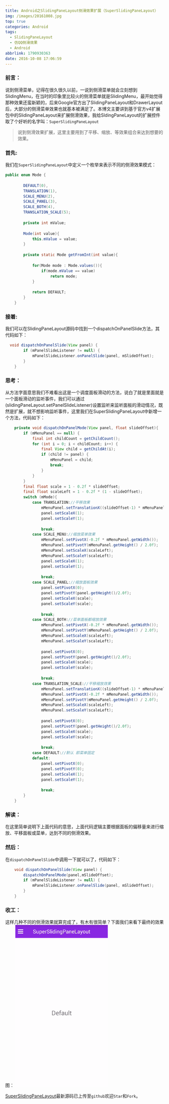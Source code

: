 ```yaml
---
title: Android之SlidingPaneLayout侧滑效果扩展（SuperSlidingPaneLayout）
img: /images/20161008.jpg
top: true
categories: Android
tags:
  - SlidingPaneLayout
  - 仿QQ侧滑效果
  - Android
abbrlink: 1790930363
date: 2016-10-08 17:06:59
---
```


### 前言：
说到侧滑菜单，记得在很久很久以前，一说到侧滑菜单就会立刻想到SlidingMenu，在当时的印象里比较火的侧滑菜单就是SlidingMenu，最开始觉得那种效果还蛮新颖的，后来Google官方出了SlidingPaneLayout和DrawerLayout后，大部分的侧滑菜单效果也就基本被满足了。本博文主要讲到基于官方v4扩展包中的SlidingPaneLayout来扩展侧滑效果，我给SldingPaneLayout的扩展控件取了个好听的名字叫：`SuperSlidingPaneLayout`

> 说到侧滑效果扩展，这里主要用到了平移、缩放、等效果组合来达到想要的效果。

### 首先:
我们在`SuperSlidingPaneLayout`中定义一个枚举来表示不同的侧滑效果模式：
```java
public enum Mode {

        DEFAULT(0),
        TRANSLATION(1),
        SCALE_MENU(2),
        SCALE_PANEL(3),
        SCALE_BOTH(4),
        TRANSLATION_SCALE(5);

        private int mValue;

        Mode(int value){
            this.mValue = value;
        }

        private static Mode getFromInt(int value){

            for(Mode mode : Mode.values()){
                if(mode.mValue == value)
                    return mode;
            }

            return DEFAULT;
        }
    }

```
### 接着:
我们可以在SlidingPaneLayout源码中找到一个dispatchOnPanelSlide方法，其代码如下：
```java
  void dispatchOnPanelSlide(View panel) {
        if (mPanelSlideListener != null) {
            mPanelSlideListener.onPanelSlide(panel, mSlideOffset);
        }
    }

```
### 思考：
从方法字面意思我们不难看出这是一个调度面板滑动的方法，说白了就是里面就是一个面板滑动的监听事件，我们可以通过(slidingPaneLayout.setPanelSlideListener)设置监听来监听面板的滑动情况，既然是扩展，就不想影响监听事件，这里我们在SuperSlidingPaneLayout中新增一个方法，代码如下：
```java
    private void dispatchOnPanelMode(View panel, float slideOffset){
        if (mMenuPanel == null) {
            final int childCount = getChildCount();
            for (int i = 0; i < childCount; i++) {
                final View child = getChildAt(i);
                if (child != panel) {
                    mMenuPanel = child;
                    break;
                }
            }
        }
        final float scale = 1 - 0.2f * slideOffset;
        final float scaleLeft = 1 - 0.2f * (1 - slideOffset);
        switch (mMode){
            case TRANSLATION://平移效果
                mMenuPanel.setTranslationX((slideOffset-1) * mMenuPanel.getWidth());
                panel.setScaleX(1);
                panel.setScaleY(1);

                break;
            case SCALE_MENU://缩放菜单效果
                mMenuPanel.setPivotX(-0.2f * mMenuPanel.getWidth());
                mMenuPanel.setPivotY(mMenuPanel.getHeight() / 2.0f);
                mMenuPanel.setScaleX(scaleLeft);
                mMenuPanel.setScaleY(scaleLeft);
                panel.setScaleX(1);
                panel.setScaleY(1);

                break;
            case SCALE_PANEL://缩放面板效果
                panel.setPivotX(0);
                panel.setPivotY(panel.getHeight()/2.0f);
                panel.setScaleX(scale);
                panel.setScaleY(scale);

                break;
            case SCALE_BOTH://菜单面板都缩放效果
                mMenuPanel.setPivotX(-0.2f * mMenuPanel.getWidth());
                mMenuPanel.setPivotY(mMenuPanel.getHeight() / 2.0f);
                mMenuPanel.setScaleX(scaleLeft);
                mMenuPanel.setScaleY(scaleLeft);

                panel.setPivotX(0);
                panel.setPivotY(panel.getHeight()/2.0f);
                panel.setScaleX(scale);
                panel.setScaleY(scale);

                break;
            case TRANSLATION_SCALE://平移缩放效果
                mMenuPanel.setTranslationX((slideOffset-1) * mMenuPanel.getWidth() / 2.0f);
                mMenuPanel.setPivotX(-0.2f * mMenuPanel.getWidth());
                mMenuPanel.setPivotY(mMenuPanel.getHeight() / 2.0f);
                mMenuPanel.setScaleX(scaleLeft);
                mMenuPanel.setScaleY(scaleLeft);

                panel.setPivotX(0);
                panel.setPivotY(panel.getHeight()/2.0f);
                panel.setScaleX(scale);
                panel.setScaleY(scale);

                break;
            case DEFAULT://默认 即菜单固定
            default:
                panel.setPivotX(0);
                panel.setPivotY(0);
                panel.setScaleX(1);
                panel.setScaleY(1);

                break;
        }
    }
```
### 解读：
在这里简单说明下上面代码的意思，上面代码逻辑主要根据面板的偏移量来进行缩放、平移面板或菜单，达到不同的侧滑效果。
### 然后：
在`dispatchOnPanelSlide`中调用一下就可以了，代码如下：
```java
    void dispatchOnPanelSlide(View panel) {
        dispatchOnPanelMode(panel,mSlideOffset);
        if (mPanelSlideListener != null) {
            mPanelSlideListener.onPanelSlide(panel, mSlideOffset);
        }
    }
```
### 收工：
这样几种不同的侧滑效果就算完成了，有木有很简单？下面我们来看下最终的效果图：
![](../images/article/20161008172543455.gif)

[SuperSlidingPaneLayout](https://github.com/jenly1314/SuperSlidingPaneLayout)最新源码已上传至`github`欢迎`Star`和`Fork`。

